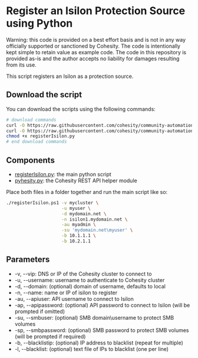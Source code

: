 # Register an Isilon Protection Source using Python

Warning: this code is provided on a best effort basis and is not in any way officially supported or sanctioned by Cohesity. The code is intentionally kept simple to retain value as example code. The code in this repository is provided as-is and the author accepts no liability for damages resulting from its use.

This script registers an Isilon as a protection source.

## Download the script

You can download the scripts using the following commands:

```bash
# download commands
curl -O https://raw.githubusercontent.com/cohesity/community-automation-samples/main/python/registerIsilon/registerIsilon.py
curl -O https://raw.githubusercontent.com/cohesity/community-automation-samples/main/python/pyhesity.py
chmod +x registerIsilon.py
# end download commands
```

## Components

* [registerIsilon.py](https://raw.githubusercontent.com/cohesity/community-automation-samples/main/python/registerIsilon/registerIsilon.py): the main python script
* [pyhesity.py](https://raw.githubusercontent.com/cohesity/community-automation-samples/main/python/pyhesity/pyhesity.py): the Cohesity REST API helper module

Place both files in a folder together and run the main script like so:

```bash
./registerIsilon.ps1 -v mycluster \
                     -u myuser \
                     -d mydomain.net \
                     -n isilon1.mydomain.net \
                     -au myadmin \
                     -su 'mydomain.net\myuser' \
                     -b 10.1.1.1 \
                     -b 10.2.1.1
```

## Parameters

* -v, --vip: DNS or IP of the Cohesity cluster to connect to
* -u, --username: username to authenticate to Cohesity cluster
* -d, --domain: (optional) domain of username, defaults to local
* -n, --name: name or IP of isilon to register
* -au, --apiuser: API username to connect to Isilon
* -ap, --apipassword: (optional) API password to connect to Isilon (will be prompted if omitted)
* -su, --smbuser: (optional) SMB domain\username to protect SMB volumes
* -sp, --smbpassword: (optional) SMB password to protect SMB volumes (will be prompted if required)
* -b, --blacklistip: (optional) IP address to blacklist (repeat for multiple)
* -l, --blacklist: (optional) text file of IPs to blacklist (one per line)
